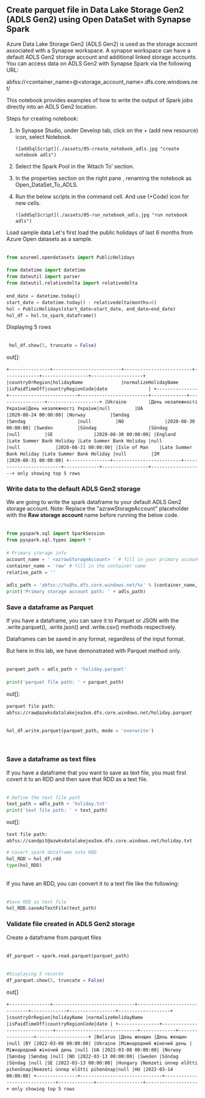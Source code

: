 ## Create parquet file in Data Lake Storage Gen2 (ADLS Gen2) using Open DataSet  with Synapse Spark

Azure Data Lake Storage Gen2 (ADLS Gen2) is used as the storage account associated with a Synapse workspace. A synapse workspace can have a default ADLS Gen2 storage account and additional linked storage accounts.
You can access data on ADLS Gen2 with Synapse Spark via the following URL:

abfss://<container_name>@<storage_account_name>.dfs.core.windows.net/<path>
 
This notebook provides examples of how to write the output of Spark jobs directly into an ADLS Gen2 location.

Steps for creating notebook:
1.	In Synapse Studio, under Develop tab, click on the + (add new resource) icon, select Notebook.
 
        ![addSqlScript](./assets/05-create_notebook_adls.jpg "create notebook adls")
 
2.	Select the Spark Pool in the ‘Attach To’ section. 
3.	In the properties section on the right pane , renaming the notebook as Open_DataSet_To_ADLS.
4.	Run the below scripts in the command cell. And use (+Code) icon for new cells.
 
        ![addSqlScript](./assets/05-run_notebook_adls.jpg "run notebook adls")

Load sample data
Let's first load the public holidays of last 6 months from Azure Open datasets as a sample.

```python
 
from azureml.opendatasets import PublicHolidays

from datetime import datetime
from dateutil import parser
from dateutil.relativedelta import relativedelta

end_date = datetime.today()
start_date = datetime.today() - relativedelta(months=6)
hol = PublicHolidays(start_date=start_date, end_date=end_date)
hol_df = hol.to_spark_dataframe()
```

Displaying 5 rows
 
```python
 
 hol_df.show(5, truncate = False)
```
out[]:

``
+---------------+-------------------------+-------------------------+-------------+-----------------+-------------------+
|countryOrRegion|holidayName              |normalizeHolidayName     |isPaidTimeOff|countryRegionCode|date               |
+---------------+-------------------------+-------------------------+-------------+-----------------+-------------------+
|Ukraine        |День незалежності України|День незалежності України|null         |UA               |2020-08-24 00:00:00|
|Norway         |Søndag                   |Søndag                   |null         |NO               |2020-08-30 00:00:00|
|Sweden         |Söndag                   |Söndag                   |null         |SE               |2020-08-30 00:00:00|
|England        |Late Summer Bank Holiday |Late Summer Bank Holiday |null         |null             |2020-08-31 00:00:00|
|Isle of Man    |Late Summer Bank Holiday |Late Summer Bank Holiday |null         |IM               |2020-08-31 00:00:00|
+---------------+-------------------------+-------------------------+-------------+-----------------+-------------------+
only showing top 5 rows
``

 
### Write data to the default ADLS Gen2 storage
We are going to write the spark dataframe to your default ADLS Gen2 storage account.
Note: 
Replace the "azrawStorageAccount" placeholder with the **Raw storage account** name before running the below code.

```python
 
from pyspark.sql import SparkSession
from pyspark.sql.types import *

# Primary storage info
account_name = ' <azrawStorageAccount> ' # fill in your primary account name
container_name = 'raw' # fill in the container name
relative_path = ''

adls_path = 'abfss://%s@%s.dfs.core.windows.net/%s' % (container_name, account_name, relative_path)
print('Primary storage account path: ' + adls_path)

```
 
### Save a dataframe as Parquet
If you have a dataframe, you can save it to Parquet or JSON with the .write.parquet(), .write.json() and .write.csv() methods respectively.
 
Dataframes can be saved in any format, regardless of the input format.
 
But here in this lab, we have demonstrated with Parquet method only.
 
```python

parquet_path = adls_path + 'holiday.parquet'

print('parquet file path: ' + parquet_path)

```
 
out[]: 

``parquet file path: abfss://raw@azwksdatalakejea3xm.dfs.core.windows.net/holiday.parquet``

```python

hol_df.write.parquet(parquet_path, mode = 'overwrite')

 
```
 
### Save a dataframe as text files
 
If you have a dataframe that you want to save as text file, you must first covert it to an RDD and then save that RDD as a text file.
 
```python

# Define the text file path
text_path = adls_path + 'holiday.txt'
print('text file path: ' + text_path)
```
 
out[]:
 
``text file path: abfss://sandpit@azwksdatalakejea3xm.dfs.core.windows.net/holiday.txt``

 
```python
# Covert spark dataframe into RDD 
hol_RDD = hol_df.rdd
type(hol_RDD)
 
```
 
If you have an RDD, you can convert it to a text file like the following:
 
```python
 
#Save RDD as text file
hol_RDD.saveAsTextFile(text_path)
```
 
### Validate  file created in   ADLS Gen2 storage
 
Create a dataframe from parquet files

```python

df_parquet = spark.read.parquet(parquet_path)
```
```python
 
#Displaying 5 records
df_parquet.show(5, truncate = False)
```

out[] 

``
+---------------+------------------------------+------------------------------+-------------+-----------------+-------------------+ |countryOrRegion|holidayName |normalizeHolidayName |isPaidTimeOff|countryRegionCode|date | +---------------+------------------------------+------------------------------+-------------+-----------------+-------------------+ |Belarus |День женщин |День женщин |null |BY |2022-03-08 00:00:00| |Ukraine |Міжнародний жіночий день |Міжнародний жіночий день |null |UA |2022-03-08 00:00:00| |Norway |Søndag |Søndag |null |NO |2022-03-13 00:00:00| |Sweden |Söndag |Söndag |null |SE |2022-03-13 00:00:00| |Hungary |Nemzeti ünnep előtti pihenőnap|Nemzeti ünnep előtti pihenőnap|null |HU |2022-03-14 00:00:00| +---------------+------------------------------+------------------------------+-------------+-----------------+-------------------+ only showing top 5 rows
``





 
 
 
 
 
 
 
 
 
 
 
 
 
 
 
